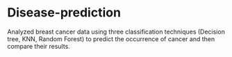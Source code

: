 # Disease-prediction
Analyzed breast cancer data using three classification techniques (Decision tree, KNN, Random Forest) to predict the occurrence of cancer and then compare their results.
